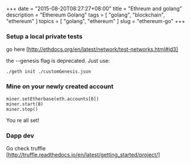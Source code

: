 +++
date = "2015-08-20T08:27:27+08:00"
title = "Ethreum and golang"
description = "Ethereum Golang"
tags = [ "golang", "blockchain", "ethereum" ]
topics = [ "golang", "ethereum" ]
slug = "ethereum-go"
+++

### Setup a local private tests

go here [http://ethdocs.org/en/latest/network/test-networks.html#id3]

the --genesis flag is deprecated. Just use:

```
./geth init ./customGenesis.json
```

### Mine on your newly created account

```
miner.setEtherbase(eth.accounts[0])
miner.start(8)
miner.stop()
```

You re all set!

### Dapp dev

Go check truffle [http://truffle.readthedocs.io/en/latest/getting_started/project/]

